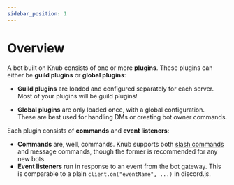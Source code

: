 ```yaml
---
sidebar_position: 1
---
```


# Overview

A bot built on Knub consists of one or more **plugins**.
These plugins can either be **guild plugins** or **global plugins**:

* **Guild plugins** are loaded and configured separately for each server.  
  Most of your plugins will be guild plugins!

* **Global plugins** are only loaded once, with a global configuration.  
  These are best used for handling DMs or creating bot owner commands.

Each plugin consists of **commands** and **event listeners**:

* **Commands** are, well, commands. Knub supports both [slash commands](slash-commands.md) and message commands, though the former is recommended for any new bots.
* **Event listeners** run in response to an event from the bot gateway. This is comparable to a plain `client.on("eventName", ...)` in discord.js.
